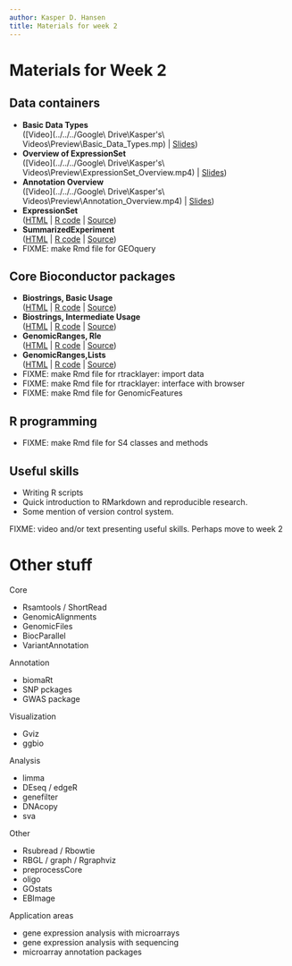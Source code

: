 ```yaml
---
author: Kasper D. Hansen
title: Materials for week 2
---
```


# Materials for Week 2

## Data containers

- **Basic Data Types**  
([Video](../../../Google\ Drive\Kasper\'s\ Videos\Preview\Basic_Data_Types.mp) |
[Slides](https://docs.google.com/presentation/d/1GidGTxreaffyutdpy4vKcmKdWc-z1KYsWbxihTorI_8/edit?usp=sharing))
- **Overview of ExpressionSet**  
([Video](../../../Google\ Drive\Kasper\'s\ Videos\Preview\ExpressionSet_Overview.mp4) |
[Slides](https://docs.google.com/presentation/d/1ouDEq37R5ReiuLgfSm7c3lexceIovy5IUac9jfYX1L8/edit?usp=sharing))
- **Annotation Overview**  
([Video](../../../Google\ Drive\Kasper\'s\ Videos\Preview\Annotation_Overview.mp4) |
[Slides](https://docs.google.com/presentation/d/14-uvs23suNXr8-xZRDcreo_Ws01VKCLCUy-q99Gf_hc/edit?usp=sharing))
- **ExpressionSet**  
([HTML](ExpressionSet.html) |
[R code](ExpressionSet.R) |
[Source](ExpressionSet.Rmd))
- **SummarizedExperiment**  
([HTML](SummarizedExperiment.html) |
[R code](SummarizedExperiment.R) |
[Source](SummarizedExperiment.Rmd))
- FIXME: make Rmd file for GEOquery

## Core Bioconductor packages

- **Biostrings, Basic Usage**  
([HTML](Biostrings_Basic.html) |
[R code](Biostrings_Basic.R) |
[Source](Biostrings_Basic.Rmd))
- **Biostrings, Intermediate Usage**  
([HTML](Biostrings_Intermediate.html) |
[R code](Biostrings_Intermediate.R) |
[Source](Biostrings_Intermediate.Rmd))
- **GenomicRanges, Rle**  
([HTML](GenomicRanges_Rle.html) |
[R code](GenomicRanges_Rle.R) |
[Source](GenomicRanges_Rle.Rmd))
- **GenomicRanges,Lists**  
([HTML](GenomicRanges_Lists.html) |
[R code](GenomicRanges_Lists.R) |
[Source](GenomicRanges_Lists.Rmd))
- FIXME: make Rmd file for rtracklayer: import data  
- FIXME: make Rmd file for rtracklayer: interface with browser  
- FIXME: make Rmd file for GenomicFeatures


## R programming

- FIXME: make Rmd file for S4 classes and methods

## Useful skills

- Writing R scripts
- Quick introduction to RMarkdown and reproducible research.
- Some mention of version control system.

FIXME: video and/or text presenting useful skills. Perhaps move to week 2



# Other stuff

Core

- Rsamtools / ShortRead
- GenomicAlignments
- GenomicFiles
- BiocParallel
- VariantAnnotation

Annotation

- biomaRt
- SNP pckages
- GWAS package

Visualization

- Gviz
- ggbio

Analysis

- limma
- DEseq / edgeR
- genefilter
- DNAcopy
- sva

Other

- Rsubread / Rbowtie
- RBGL / graph / Rgraphviz
- preprocessCore
- oligo
- GOstats
- EBImage


Application areas

- gene expression analysis with microarrays
- gene expression analysis with sequencing
- microarray annotation packages

